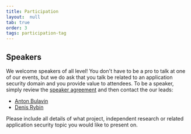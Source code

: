 ```yaml
---
title: Participation
layout:  null
tab: true
order: 3
tags: participation-tag
---
```


## Speakers

We welcome speakers of all level\! You don't have to be a pro to talk at
one of our events, but we do ask that you talk be related to an
application security domain and you provide value to attendees. To be a
speaker, simply review the [speaker agreement](/www-policy/legal/speaker-agreement.html) and then contact the our leads:

* [Anton Bulavin](mailto:anton.bulavin@owasp.org)
* [Denis Rybin](mailto:denis.rybin@owasp.org)

Please include all details of what project, independent research or related application security topic you would like to present on.

